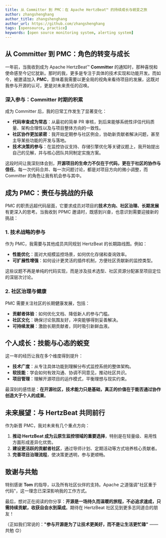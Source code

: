 ```yaml
---
title: 从 Committer 到 PMC：在 Apache HertzBeat™ 的持续成长与蜕变之旅  
author: zhangshenghang
author_title: zhangshenghang
author_url: https://github.com/zhangshenghang
tags: [opensource, practice]
keywords: [open source monitoring system, alerting system]
---
```


## 从 Committer 到 PMC：角色的转变与成长

一年前，当我收到成为 Apache HertzBeat™ **Committer** 的通知时，那种喜悦和使命感至今记忆犹新。那时的我，更多是专注于具体的技术实现和功能开发。而如今，被邀请加入 **PMC**，意味着我需要以更全局的视角来看待项目的发展，这既对我参与开源的认可，更是对未来责任的召唤。

### 深入参与：Committer 时期的积累

成为 Committer 后，我的日常工作发生了显著变化：

- **代码审查成为常态**：从最初的简单 PR 审核，到后来能够系统性评估代码质量、架构合理性以及与项目整体方向的一致性。
- **社区协作更加紧密**：我开始定期参与社区例会，协助新贡献者解决问题，甚至主导某些功能的开发与落地。
- **技术决策的参与**：在监控协议支持、存储引擎优化等关键议题上，我开始提出自己的见解，并与核心团队共同制定实施方案。

这段时间让我深刻体会到，**开源项目的生命力不仅在于代码，更在于社区的协作与信任**。每一次代码合并、每一次问题讨论，都是对项目方向的微小调整，而 Committer 的角色让我有机会参与其中。

## 成为 PMC：责任与挑战的升级

PMC 的职责远超代码层面，它要求成员对项目的**技术方向、社区治理、长期发展**有更深入的思考。当我收到 PPMC 邀请时，既感到兴奋，也意识到需要迎接新的挑战：

### 1. **技术战略的参与**

作为 PMC，我需要与其他成员共同规划 HertzBeat 的长期路线图。例如：

- **性能优化**：面对大规模监控场景，如何优化存储和查询效率。
- **可扩展性增强**：如何设计更灵活的插件机制，方便社区贡献新的监控类型。

这些议题不再是单纯的代码实现，而是涉及技术选型、社区资源分配甚至项目定位的深层次讨论。

### 2. **社区治理与健康**

PMC 需要关注社区的长期健康发展，包括：

- **贡献者体验**：如何优化文档、降低新人的参与门槛。
- **社区文化**：确保讨论氛围友好，冲突能够得到妥善解决。
- **可持续发展**：激励长期贡献者，同时吸引新鲜血液。

## 个人成长：技能与心态的蜕变

这一年的经历让我在多个维度得到提升：

- **技术广度**：从专注具体功能到理解分布式监控系统的整体架构。
- **软技能**：学会如何有效沟通、协调不同意见，推动社区共识。
- **项目管理**：理解开源项目的运作模式，平衡理想与现实约束。

最深刻的感悟是：**在开源社区，技术能力只是基础，真正的价值在于能否通过协作创造大于个人的成果**。

## 未来展望：与 HertzBeat 共同前行

作为新晋 PMC，我对未来有几个重点方向：

1. **推动 HertzBeat 成为云原生监控领域的重要选择**，特别是在轻量级、易用性方面形成差异化优势。
2. **建设更活跃的贡献者社区**，通过导师计划、定期活动等方式培养核心贡献者。
3. **完善项目治理流程**，使决策更透明，参与更顺畅。

## 致谢与共勉

特别感谢 **Tom** 的指导，以及所有社区伙伴的支持。Apache 之道强调"社区重于代码"，这一理念已深深影响我的工作方式。

最后，想对正在阅读的你分享：**开源是一场持久而温暖的旅程，不必追求速成，只需持续贡献，收获自会水到渠成**。期待在 HertzBeat 社区见到更多志同道合的朋友！

（正如我们常说的：**"参与开源是为了让技术更美好，而不是让生活更忙碌"** —— 共勉 😊）
